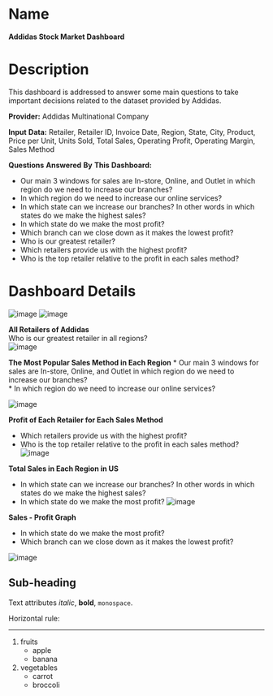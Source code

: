 Name
=======
**Addidas Stock Market Dashboard**

Description
=======
This dashboard is addressed to answer some main questions to take important decisions related to the dataset provided by Addidas.  

**Provider:** Addidas Multinational Company  

**Input** **Data:** Retailer, Retailer ID, Invoice Date, Region, State, City, Product, Price per Unit, Units Sold, Total Sales, Operating Profit, Operating Margin, Sales Method  

**Questions** **Answered** **By** **This** **Dashboard:**  
 * Our main 3 windows for sales are In-store, Online, and Outlet in which region do we need to increase our branches?  
 * In which region do we need to increase our online services?  
 * In which state can we increase our branches? In other words in which states do we make the highest sales?  
 * In which state do we make the most profit?  
 * Which branch can we close down as it makes the lowest profit?  
 * Who is our greatest retailer?  
 * Which retailers provide us with the highest profit?  
 * Who is the top retailer relative to the profit in each sales method?  


Dashboard Details
=======
![image](https://github.com/17-doha/Addidas-Stock-Market-Dashboard/assets/65771031/f9180526-d9ea-44ae-bdd0-ec04368bfb69)
![image](https://github.com/17-doha/Addidas-Stock-Market-Dashboard/assets/65771031/51dd0fd1-58b9-4300-b395-f14a2f27c2f8)  


**All Retailers of Addidas**  
Who is our greatest retailer in all regions?  
![image](https://github.com/17-doha/Addidas-Stock-Market-Dashboard/assets/65771031/3a23caca-6b6f-4e25-b23a-ee7e097d5aaa) 


**The Most Popular Sales Method in Each Region** 
    * Our main 3 windows for sales are In-store, Online, and Outlet in which region do we need to increase our branches?  
    * In which region do we need to increase our online services?  

![image](https://github.com/17-doha/Addidas-Stock-Market-Dashboard/assets/65771031/ccde8a0c-d189-4c6a-8c48-307e81bdc5e4)  


**Profit of Each Retailer for Each Sales Method**  
  * Which retailers provide us with the highest profit?  
  * Who is the top retailer relative to the profit in each sales method?  
![image](https://github.com/17-doha/Addidas-Stock-Market-Dashboard/assets/65771031/b63a7151-2fba-4398-95c6-06701f486f84)

**Total Sales in Each Region in US** 
  * In which state can we increase our branches? In other words in which states do we make the highest sales?  
  * In which state do we make the most profit?
![image](https://github.com/17-doha/Addidas-Stock-Market-Dashboard/assets/65771031/1bfbffd1-9a28-4131-8bab-f937f1f57a89)


**Sales - Profit Graph** 
  * In which state do we make the most profit?
  * Which branch can we close down as it makes the lowest profit?

![image](https://github.com/17-doha/Addidas-Stock-Market-Dashboard/assets/65771031/a48d681e-2692-4b14-a1aa-7a22c298a8b0)





    




Sub-heading
-----------

Text attributes _italic_, **bold**, `monospace`.

Horizontal rule:

---

  1. fruits
     * apple
     * banana
  2. vegetables
     - carrot
     - broccoli
